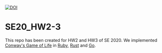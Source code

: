 [![DOI](https://zenodo.org/badge/289756633.svg)](https://zenodo.org/badge/latestdoi/289756633)

# SE20_HW2-3

This repo has been created for HW2 and HW3 of SE 2020. We implemented [Conway's Game of Life](https://en.wikipedia.org/wiki/Conway%27s_Game_of_Life) in [Ruby](https://www.ruby-lang.org/en/), [Rust](https://www.rust-lang.org) and [Go](https://golang.org). 
